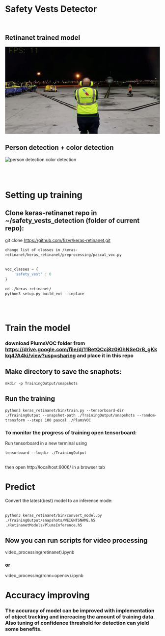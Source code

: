 # Safety Vests Detector<br/><br/>



## Retinanet trained model  
![retinanet trained model](./retinanet.gif)
## Person detection + color detection
![person detection color detection](./color_detection.gif)
<br/><br/><br/><br/>
# Setting up training

## Clone keras-retinanet repo in ~/safety_vests_detection (folder of current repo):<br/>
git clone https://github.com/fizyr/keras-retinanet.git



```console
change list of classes in /keras-retinanet/keras_retinanet/preprocessing/pascal_voc.py
```

```python

voc_classes = {
    'safety_vest' : 0
}
```

```console
cd ./keras-retinanet/
python3 setup.py build_ext --inplace
```
<br/><br/>
# Train the model

### download PlumsVOC folder from https://drive.google.com/file/d/11BetQCcj8z0KIhNSeOrB_gKkkq47A4ki/view?usp=sharing and place it in this repo

## Make directory to save the snaphots: <br/>
```console
mkdir -p TrainingOutput/snapshots

```

## Run the training

```console
python3 keras_retinanet/bin/train.py --tensorboard-dir ./TrainingOutput --snapshot-path ./TrainingOutput/snapshots --random-transform --steps 100 pascal ./PlumsVOC
```

### To monitor the progress of training open tensorboard:

Run tensorboard in a new terminal using
```console
tensorboard --logdir ./TrainingOutput
```
<br/>
then open http://localhost:6006/ in a browser tab

# Predict
Convert the latest(best) model to an inference mode: <br/><br/>
```console
python3 keras_retinanet/bin/convert_model.py ./TrainingOutput/snapshots/WEIGHTSNAME.h5 ./RetinanetModels/PlumsInference.h5
```

## Now you can run scripts for video processing

video_processing(retinanet).ipynb
### or
video_processing(rcnn+opencv).ipynb

# Accuracy improving
### The accuracy of model can be improved with implementation of object tracking and increacing the amount of training data. Also tuning of confidence threshold for detection can yield some benefits.
